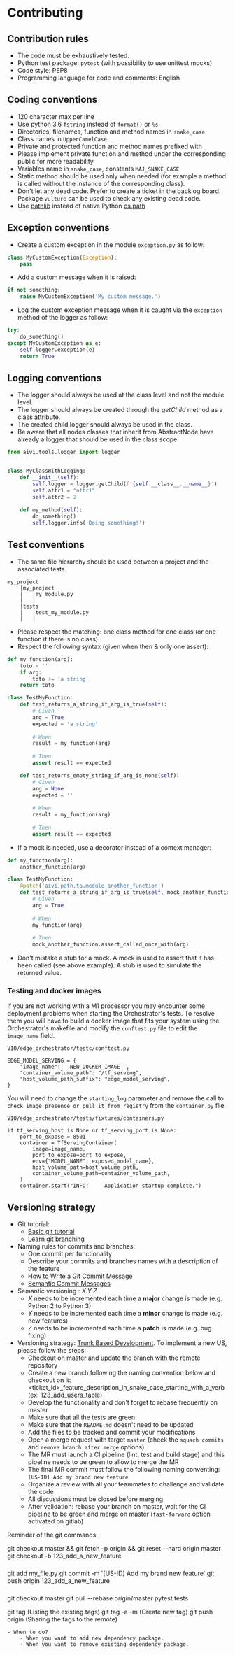 # Contributing

## Contribution rules
- The code must be exhaustively tested.
- Python test package: `pytest` (with possibility to use unittest mocks)
- Code style: PEP8
- Programming language for code and comments: English

## Coding conventions
- 120 character max per line
- Use python 3.6 `fstring` instead of `format()` or `%s`
- Directories, filenames, function and method names in `snake_case`
- Class names in `UpperCamelCase`
- Private and protected function and method names prefixed with `_`
- Please implement private function and method under the corresponding public for more readability
- Variables name in `snake_case`, constants `MAJ_SNAKE_CASE`
- Static method should be used only when needed (for example a method is called without the instance of the 
corresponding class).
- Don't let any dead code. Prefer to create a ticket in the backlog board. Package `vulture` can be used to check any
 existing dead code.
- Use [pathlib](https://docs.python.org/3/library/pathlib.html#module-pathlib) instead of native Python [os.path](https://docs.python.org/3/library/os.path.html)

## Exception conventions
- Create a custom exception in the module `exception.py` as follow:
```python
class MyCustomException(Exception):
    pass
```
- Add a custom message when it is raised:
```python
if not something:
    raise MyCustomException('My custom message.')
```
- Log the custom exception message when it is caught via the `exception` method of the logger as follow:
```python
try:
    do_something()
except MyCustomException as e:
    self.logger.exception(e)
    return True
```

## Logging conventions
- The logger should always be used at the class level and not the module level.
- The logger should always be created through the _getChild_ method as a class attribute.
- The created child logger should always be used in the class.
- Be aware that all nodes classes that inherit from AbstractNode have already a logger that should be used in the class scope
```python
from aivi.tools.logger import logger


class MyClassWithLogging:
    def __init__(self):
        self.logger = logger.getChild(f'{self.__class__.__name__}')
        self.attr1 = "attr1"
        self.attr2 = 2
    
    def my_method(self):
        do_something()
        self.logger.info('Doing something!')
```

## Test conventions
- The same file hierarchy should be used between a project and the associated tests.
```
my_project
    |my_project
    |   |my_module.py
    |   |
    |tests
    |   |test_my_module.py
    |   |
```
- Please respect the matching: one class method for one class (or one function if there is no class). 
- Respect the following syntax (given when then & only one assert):
```python
def my_function(arg):
    toto = ''
    if arg:
        toto += 'a string'
    return toto

class TestMyFunction:
    def test_returns_a_string_if_arg_is_true(self):
        # Given
        arg = True
        expected = 'a string'
    
        # When
        result = my_function(arg)
    
        # Then
        assert result == expected

    def test_returns_empty_string_if_arg_is_none(self):
        # Given
        arg = None
        expected = ''
    
        # When
        result = my_function(arg)
    
        # Then
        assert result == expected
```
- If a mock is needed, use a decorator instead of a context manager:
```python
def my_function(arg):
    another_function(arg)

class TestMyFunction:
    @patch('aivi.path.to.module.another_function')
    def test_returns_a_string_if_arg_is_true(self, mock_another_function):
        # Given
        arg = True
    
        # When
        my_function(arg)
    
        # Then
        mock_another_function.assert_called_once_with(arg)
```
- Don't mistake a stub for a mock. A mock is used to assert that it has been called (see above example). A stub 
is used to simulate the returned value.

### Testing and docker images
If you are not working with a M1 processor you may encounter some deployment problems when starting the Orchestrator's tests.
To resolve them you will have to build a docker image that fits your system using the Orchestrator's makefile and modify
the `conftest.py` file to edit the `image_name` field.
```
VIO/edge_orchestrator/tests/conftest.py

EDGE_MODEL_SERVING = {
    "image_name": --NEW_DOCKER_IMAGE--,
    "container_volume_path": "/tf_serving",
    "host_volume_path_suffix": "edge_model_serving",
}
```
You will need to change the `starting_log` parameter and remove the call to `check_image_presence_or_pull_it_from_registry` 
from the `container.py` file.

```
VIO/edge_orchestrator/tests/fixtures/containers.py

if tf_serving_host is None or tf_serving_port is None:
    port_to_expose = 8501
    container = TfServingContainer(
        image=image_name,
        port_to_expose=port_to_expose,
        env={"MODEL_NAME": exposed_model_name},
        host_volume_path=host_volume_path,
        container_volume_path=container_volume_path,
    )
    container.start("INFO:     Application startup complete.")
```

## Versioning strategy
- Git tutorial:
    - [Basic git tutorial](http://rogerdudler.github.io/git-guide/)
    - [Learn git branching](https://learngitbranching.js.org/)
- Naming rules for commits and branches:
    - One commit per functionality
    - Describe your commits and branches names with a description of the feature
    - [How to Write a Git Commit Message](https://chris.beams.io/posts/git-commit/)
    - [Semantic Commit Messages](https://seesparkbox.com/foundry/semantic_commit_messages)
- Semantic versioning : _X.Y.Z_
    - _X_ needs to be incremented each time a __major__ change is made (e.g. Python 2 to Python 3)
    - _Y_ needs to be incremented each time a __minor__ change is made (e.g. new features)
    - _Z_ needs to be incremented each time a __patch__ is made (e.g. bug fixing)
- Versioning strategy: [Trunk Based Development](https://trunkbaseddevelopment.com/). 
  To implement a new US, please follow the steps:
    - Checkout on master and update the branch with the remote repository
    - Create a new branch following the naming convention below and checkout on it:
      <ticket_id>_feature_description_in_snake_case_starting_with_a_verb (ex: 123_add_users_table)
    - Develop the functionality and don't forget to rebase frequently on master
    - Make sure that all the tests are green
    - Make sure that the `README.md` doesn't need to be updated
    - Add the files to be tracked and commit your modifications
    - Open a merge request with target `master` (check the `squach commits` and `remove branch after merge` options)
    - The MR must launch a CI pipeline (lint, test and build stage) and this pipeline needs to be green to allow to merge the MR
    - The final MR commit must follow the following naming conventing: `[US-ID] Add my brand new feature`
    - Organize a review with all your teammates to challenge and validate the code
    - All discussions must be closed before merging
    - After validation: rebase your branch on master, wait for the CI pipeline to be green and merge on master (`fast-forward` option activated on gitlab)

Reminder of the git commands:

git checkout master && git fetch -p origin && git reset --hard origin master
git checkout -b 123_add_a_new_feature
### 
git add my_file.py
git commit -m '[US-ID] Add my brand new feature'
git push origin 123_add_a_new_feature
###
git checkout master
git pull --rebase origin/master
pytest tests

git tag (Listing the existing tags)
git tag -a <version> -m <message> (Create new tag)
git push origin <version> (Sharing the tags to the remote)
```
- When to do?
	- When you want to add new dependency package.
	- When you want to remove existing dependency package.

